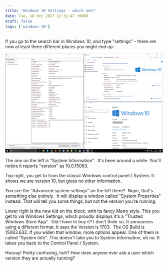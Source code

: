 ```yaml
---
title: 'Windows 10 Settings - which one?'
date: Tue, 10 Oct 2017 12:31:47 +0000
draft: false
tags: ['windows-10']
---
```


If you go to the search bar in Windows 10, and type "settings" - there are now at least three different places you might end up:

![](img/win10.png)

The one on the left is "System Information".  It's been around a while. You'll notice it reports "version" as 10.0.15063.

Top right, you get to from the classic Windows control panel / System. It shows we are version 10, but gives no other information.

You see the "Advanced system settings" on the left there?  Nope, that's something else entirely.  It will display a window called "System Properties" instead. That will tell you some things, but not the version you're running.

Lower right is the new kid on the block, with its fancy Metro style. This you get to via Windows Settings, which proudly displays it's a "Trusted Windows Store App".  Did I have to buy it? I don't think so. It announces using a different format. It says the Version is 1703.  The OS Build is 15063.632. If you widen that window, more options appear. One of them is called "System Info". This doesn't take you to System Information, oh no. It takes you back to the Control Panel / System. 

Hooray! Pretty confusing, huh? How does anyone ever ask a user which version they are actually running?